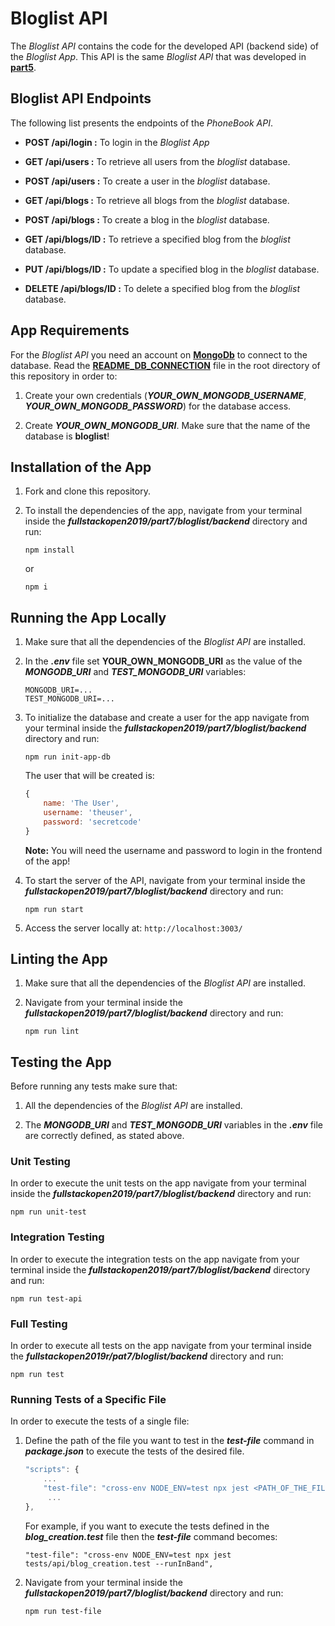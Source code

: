 # Bloglist API

The *Bloglist API* contains the code for the developed API (backend side) of the *Bloglist App*. This API is the same
*Bloglist API* that was developed in [**part5**](https://github.com/katerina-tziala/fullstackopen2019/tree/master/part5/bloglist/backend). 

## Bloglist API Endpoints

The following list presents the endpoints of the *PhoneBook API*.

- **POST /api/login :** To login in the *Bloglist App*

- **GET /api/users :** To retrieve all users from the *bloglist* database.

- **POST /api/users :** To create a user in the *bloglist* database.

- **GET /api/blogs :** To retrieve all blogs from the *bloglist* database.

- **POST /api/blogs :** To create a blog in the *bloglist* database.

- **GET /api/blogs/ID :** To retrieve a specified blog from the *bloglist* database.

- **PUT /api/blogs/ID :** To update a specified blog in the *bloglist* database.

- **DELETE /api/blogs/ID :** To delete a specified blog from the *bloglist* database.

## App Requirements

For the *Bloglist API* you need an account on [**MongoDb**](https://www.mongodb.com/cloud) to connect to the database. Read the [**README_DB_CONNECTION**](https://github.com/katerina-tziala/fullstackopen2019/blob/master/README_DB_CONNECTION.md) file in the root directory of this repository in order to: 

1. Create your own credentials (***YOUR_OWN_MONGODB_USERNAME***, ***YOUR_OWN_MONGODB_PASSWORD***) for the database access.

2. Create ***YOUR_OWN_MONGODB_URI***. Make sure that the name of the database is **bloglist**!

## Installation of the App

1. Fork and clone this repository.

2. To install the dependencies of the app, navigate from your terminal inside the ***fullstackopen2019/part7/bloglist/backend*** directory and run:

    ```
    npm install
    ```

    or

    ```
    npm i
    ```

## Running the App Locally

1. Make sure that all the dependencies of the *Bloglist API* are installed.

2. In the ***.env*** file set **YOUR_OWN_MONGODB_URI** as the value of the ***MONGODB_URI*** and ***TEST_MONGODB_URI*** variables:
   
    ```
    MONGODB_URI=...
    TEST_MONGODB_URI=...
    ```

3.  To initialize the database and create a user for the app navigate from your terminal inside the ***fullstackopen2019/part7/bloglist/backend***  directory and run:
    ```
    npm run init-app-db
    ```
    The user that will be created is:
    ```javascript
    {
        name: 'The User',
        username: 'theuser',
        password: 'secretcode'
    }
    ```

    **Note:** You will need the username and password to login in the frontend of the app!

4. To start the server of the API, navigate from your terminal inside the ***fullstackopen2019/part7/bloglist/backend*** directory and run:

    ```
    npm run start
    ```

5. Access the server locally at: ```http://localhost:3003/```

## Linting the App

1. Make sure that all the dependencies of the *Bloglist API* are installed.

2. Navigate from your terminal inside the ***fullstackopen2019/part7/bloglist/backend*** directory and run:

    ```
    npm run lint
    ```

## Testing the App

Before running any tests make sure that:

1. All the dependencies of the *Bloglist API* are installed.

2. The ***MONGODB_URI*** and ***TEST_MONGODB_URI*** variables in the  ***.env*** file are correctly defined, as stated above.

### Unit Testing

In order to execute the unit tests on the app navigate from your terminal inside the ***fullstackopen2019/part7/bloglist/backend*** directory and run:

```
npm run unit-test
```

### Integration Testing

In order to execute the integration tests on the app navigate from your terminal inside the ***fullstackopen2019/part7/bloglist/backend*** directory and run:

```
npm run test-api
```

### Full Testing

In order to execute all tests on the app navigate from your terminal inside the ***fullstackopen2019r/pat7/bloglist/backend*** directory and run:

```
npm run test
```

### Running Tests of a Specific File

In order to execute the tests of a single file:

1. Define the path of the file you want to test in the ***test-file*** command  in ***package.json*** to execute the tests of the desired file.
    ```javascript
    "scripts": {
        ...
        "test-file": "cross-env NODE_ENV=test npx jest <PATH_OF_THE_FILE> --runInBand",
         ...
    },
    ```

    For example, if you want to execute the tests defined in the ***blog_creation.test*** file then the ***test-file*** command becomes:

    ```
    "test-file": "cross-env NODE_ENV=test npx jest tests/api/blog_creation.test --runInBand",
    ```

2. Navigate from your terminal inside the ***fullstackopen2019/part7/bloglist/backend*** directory and run:

    ```
    npm run test-file
    ```